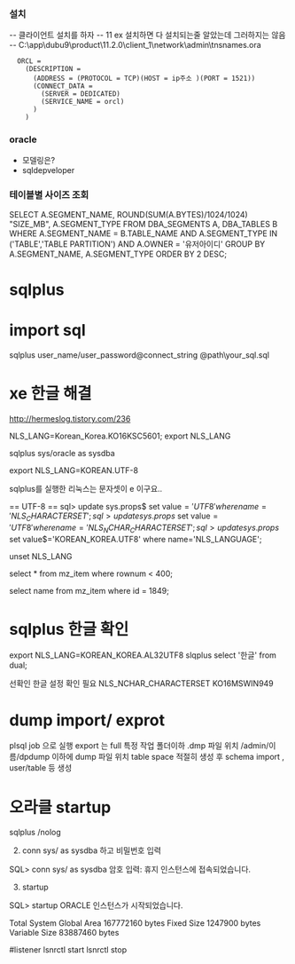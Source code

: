 

### 설치
-- 클라이언트 설치를 하자
-- 11 ex 설치하면 다 설치되는줄 알았는데 그러하지는 않음
-- C:\app\dubu9\product\11.2.0\client_1\network\admin\tnsnames.ora
```
  ORCL =
    (DESCRIPTION =
      (ADDRESS = (PROTOCOL = TCP)(HOST = ip주소 )(PORT = 1521))
      (CONNECT_DATA =
        (SERVER = DEDICATED)
        (SERVICE_NAME = orcl)
      )
    )
```


### oracle
- 모델링은?
- sqldepveloper


### 테이블별 사이즈 조회
SELECT A.SEGMENT_NAME,
              ROUND(SUM(A.BYTES)/1024/1024) "SIZE_MB",
              A.SEGMENT_TYPE
FROM DBA_SEGMENTS A,
            DBA_TABLES B
WHERE A.SEGMENT_NAME = B.TABLE_NAME
      AND A.SEGMENT_TYPE IN ('TABLE','TABLE PARTITION')
      AND A.OWNER = '유저아이디'
GROUP BY A.SEGMENT_NAME, A.SEGMENT_TYPE
ORDER BY 2 DESC;

# sqlplus

# import sql
sqlplus user_name/user_password@connect_string @path\your_sql.sql


# xe 한글 해결

http://hermeslog.tistory.com/236

NLS_LANG=Korean_Korea.KO16KSC5601; export NLS_LANG


sqlplus sys/oracle as sysdba

export NLS_LANG=KOREAN.UTF-8

sqlplus를 실행한 리눅스는 문자셋이 e 이구요..

== UTF-8 ==
sql> update sys.props$ set value$='UTF8' where name='NLS_CHARACTERSET';
sql> update sys.props$ set value$='UTF8' where name='NLS_NCHAR_CHARACTERSET';
sql> update sys.props$ set value$='KOREAN_KOREA.UTF8' where name='NLS_LANGUAGE';


unset NLS_LANG

select * from mz_item where rownum < 400;

select name from mz_item where id = 1849;

# sqlplus 한글 확인

export NLS_LANG=KOREAN_KOREA.AL32UTF8
slqplus
select '한글' from dual;

선확인 한글 설정 확인 필요
NLS_NCHAR_CHARACTERSET
KO16MSWIN949

# dump import/ exprot
plsql job 으로 실행
export 는 full
특정 작업 폴더이하 .dmp 파일 위치 /admin/이름/dpdump 이하에 dump 파일 위치
table space 적절히 생성 후 schema import , user/table 등 생성



# 오라클 startup
sqlplus /nolog

2. conn sys/ as sysdba 하고 비밀번호 입력

SQL> conn sys/ as sysdba
암호 입력:
휴지 인스턴스에 접속되었습니다.

3. startup

SQL> startup
ORACLE 인스턴스가 시작되었습니다.

Total System Global Area  167772160 bytes
Fixed Size                  1247900 bytes
Variable Size              83887460 bytes

#listener
lsnrctl start
lsnrctl stop




